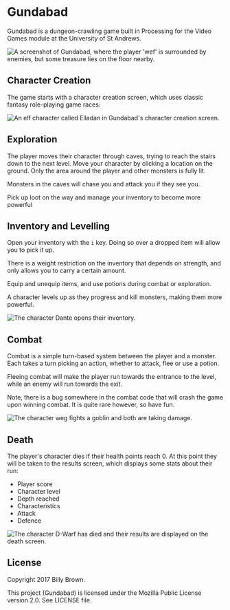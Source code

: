 # Gundabad

Gundabad is a dungeon-crawling game built in Processing for the Video Games module at the University of St&nbsp;Andrews.

![A screenshot of Gundabad, where the player 'wef' is surrounded by enemies, but some treasure lies on the floor nearby.](https://wb33.host.cs.st-andrews.ac.uk/gundabad.png "Gundabad screenshot")

## Character Creation

The game starts with a character creation screen, which uses classic fantasy role-playing game races:

![An elf character called Elladan in Gundabad's character creation screen.](https://wb33.host.cs.st-andrews.ac.uk/gundabad-creation.png "Gundabad character creation")

## Exploration

The player moves their character through caves, trying to reach the stairs down to the next level. Move your character by clicking a location on the ground. Only the area around the player and other monsters is fully lit.

Monsters in the caves will chase you and attack you if they see you.

Pick up loot on the way and manage your inventory to become more powerful

## Inventory and Levelling

Open your inventory with the `i` key. Doing so over a dropped item will allow you to pick it up.

There is a weight restriction on the inventory that depends on strength, and only allows you to carry a certain amount.

Equip and unequip items, and use potions during combat or exploration.

A character levels up as they progress and kill monsters, making them more powerful.

![The character Dante opens their inventory.](https://wb33.host.cs.st-andrews.ac.uk/gundabad-inventory.png "Gundabad inventory")

## Combat

Combat is a simple turn-based system between the player and a monster. Each takes a turn picking an action, whether to attack, flee or use a potion.

Fleeing combat will make the player run towards the entrance to the level, while an enemy will run towards the exit.

Note, there is a bug somewhere in the combat code that will crash the game upon winning combat. It is quite rare however, so have fun.

![The character weg fights a goblin and both are taking damage.](https://wb33.host.cs.st-andrews.ac.uk/gundabad-combat.png "Gundabad combat")

## Death

The player's character dies if their health points reach 0. At this point they will be taken to the results screen, which displays some stats about their run:

- Player score
- Character level
- Depth reached
- Characteristics
- Attack
- Defence

![The character D-Warf has died and their results are displayed on the death screen.](https://wb33.host.cs.st-andrews.ac.uk/gundabad-death.png "Gundabad death")

## License

Copyright 2017 Billy Brown.

This project (Gundabad) is licensed under the Mozilla Public License version 2.0. See LICENSE file.
